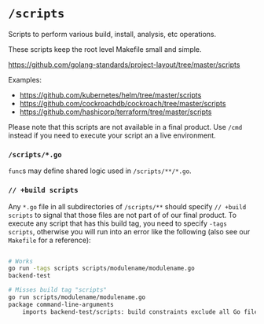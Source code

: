 # `/scripts`

Scripts to perform various build, install, analysis, etc operations.

These scripts keep the root level Makefile small and simple.

https://github.com/golang-standards/project-layout/tree/master/scripts

Examples:

* https://github.com/kubernetes/helm/tree/master/scripts
* https://github.com/cockroachdb/cockroach/tree/master/scripts
* https://github.com/hashicorp/terraform/tree/master/scripts

Please note that this scripts are not available in a final product. Use `/cmd` instead if you need to execute your script an a live environment.

### `/scripts/*.go`

`func`s may define shared logic used in `/scripts/**/*.go`.

### `// +build scripts`

Any `*.go` file in all subdirectories of `/scripts/**` should specify `// +build scripts` to signal that those files are not part of of our final product. To execute any script that has this build tag, you need to specify `-tags scripts`, otherwise you will run into an error like the following (also see our `Makefile` for a reference):

```bash

# Works
go run -tags scripts scripts/modulename/modulename.go
backend-test

# Misses build tag "scripts"
go run scripts/modulename/modulename.go
package command-line-arguments
	imports backend-test/scripts: build constraints exclude all Go files in /app/scripts
```
